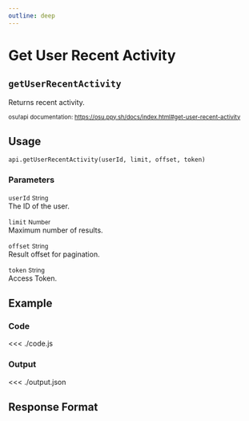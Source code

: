 ```yaml
---
outline: deep
---
```


# Get User Recent Activity <Badge type="info" text="GET"/>

## `getUserRecentActivity`

Returns recent activity.

<small>osu!api documentation: https://osu.ppy.sh/docs/index.html#get-user-recent-activity</small>

## Usage

`api.getUserRecentActivity(userId, limit, offset, token)`

### Parameters

`userId` <small>String</small><br>
The ID of the user.

`limit` <small>Number</small><br>
Maximum number of results.

`offset` <small>String</small><br>
Result offset for pagination.

`token` <small>String</small><br>
Access Token.

## Example

### Code
<<< ./code.js

### Output
<<< ./output.json

## Response Format

<!--@include: ./response.md-->